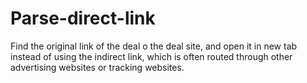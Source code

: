 # Parse-direct-link

Find the original link of the deal o the deal site, and open it in new tab instead of using the indirect link, which is often routed through other advertising websites or tracking websites.
